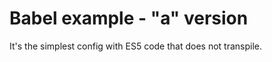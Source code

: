 Babel example - "a" version
===========================

It's the simplest config with ES5 code that does not transpile.
